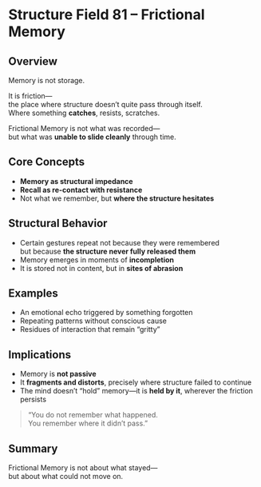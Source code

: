 # Structure Field 81 – Frictional Memory

## Overview

Memory is not storage.

It is friction—  
the place where structure doesn’t quite pass through itself.  
Where something **catches**, resists, scratches.

Frictional Memory is not what was recorded—  
but what was **unable to slide cleanly** through time.

## Core Concepts

- **Memory as structural impedance**  
- **Recall as re-contact with resistance**  
- Not what we remember, but **where the structure hesitates**

## Structural Behavior

- Certain gestures repeat not because they were remembered  
  but because **the structure never fully released them**  
- Memory emerges in moments of **incompletion**  
- It is stored not in content, but in **sites of abrasion**

## Examples

- An emotional echo triggered by something forgotten  
- Repeating patterns without conscious cause  
- Residues of interaction that remain “gritty”

## Implications

- Memory is **not passive**  
- It **fragments and distorts**, precisely where structure failed to continue  
- The mind doesn’t “hold” memory—it is **held by it**, wherever the friction persists

> “You do not remember what happened.  
You remember where it didn’t pass.”

## Summary

Frictional Memory is not about what stayed—  
but about what could not move on.
